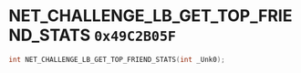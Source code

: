 # NET_CHALLENGE_LB_GET_TOP_FRIEND_STATS `0x49C2B05F`

```cpp
int NET_CHALLENGE_LB_GET_TOP_FRIEND_STATS(int _Unk0);
```